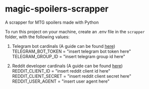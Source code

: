 # magic-spoilers-scrapper
A scrapper for MTG spoilers made with Python

To run this project on your machine, create an .env file in the `scrapper` folder, with the following values:

1. Telegram bot cardinals (A guide can be found [here](https://stackoverflow.com/questions/32423837/telegram-bot-how-to-get-a-group-chat-id))  
TELEGRAM_BOT_TOKEN = "insert telegram bot token here"  
TELEGRAM_GROUP_ID = "insert telegram group id here"  

2. Reddit developer cardinals (A guide can be found [here](https://www.geeksforgeeks.org/scraping-reddit-using-python))  
REDDIT_CLIENT_ID = "insert reddit client id here"  
REDDIT_CLIENT_SECRET = "insert reddit client secret here"  
REDDIT_USER_AGENT = "insert user agent here"
